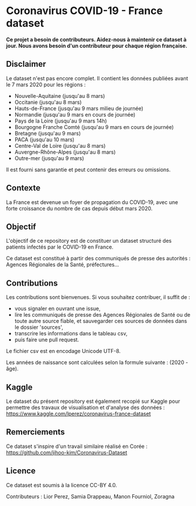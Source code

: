 # Coronavirus COVID-19 - France dataset

**Ce projet a besoin de contributeurs. Aidez-nous à maintenir ce dataset à jour. Nous avons besoin d'un contributeur pour chaque région française.**

## Disclaimer

Le dataset n'est pas encore complet. Il contient les données publiées avant le 7 mars 2020 pour les régions :
  * Nouvelle-Aquitaine (jusqu'au 8 mars)
  * Occitanie (jusqu'au 8 mars)
  * Hauts-de-France (jusqu'au 9 mars milieu de journée)
  * Normandie (jusqu'au 9 mars en cours de journée)
  * Pays de la Loire (jusqu'au 9 mars 14h)
  * Bourgogne Franche Comté (jusqu'au 9 mars en cours de journée)
  * Bretagne (jusqu'au 9 mars)
  * PACA (jusqu'au 10 mars)
  * Centre-Val de Loire (jusqu'au 8 mars)
  * Auvergne-Rhône-Alpes (jusqu'au 8 mars)
  * Outre-mer (jusqu'au 9 mars)

Il est fourni sans garantie et peut contenir des erreurs ou omissions.

## Contexte

La France est devenue un foyer de propagation du COVID-19, avec une forte croissance du nombre de cas depuis début mars 2020.

## Objectif

L'objectif de ce repository est de constituer un dataset structuré des patients infectés par le COVID-19 en France.

Ce dataset est constitué à partir des communiqués de presse des autorités : Agences Régionales de la Santé, préfectures...

## Contributions

Les contributions sont bienvenues. Si vous souhaitez contribuer, il suffit de :
  * vous signaler en ouvrant une issue,
  * lire les communiqués de presse des Agences Régionales de Santé ou de toute autre source fiable, et sauvegarder ces sources de données dans le dossier 'sources',
  * transcrire les informations dans le tableau csv,
  * puis faire une pull request.

Le fichier csv est en encodage Unicode UTF-8.

Les années de naissance sont calculées selon la formule suivante : (2020 - âge).

## Kaggle

Le dataset du présent repository est également recopié sur Kaggle pour permettre des travaux de visualisation et d'analyse des données : https://www.kaggle.com/lperez/coronavirus-france-dataset

## Remerciements

Ce dataset s'inspire d'un travail similaire réalisé en Corée : https://github.com/jihoo-kim/Coronavirus-Dataset

## Licence

Ce dataset est soumis à la licence CC-BY 4.0.

Contributeurs : Lior Perez, Samia Drappeau, Manon Fourniol, Zoragna
